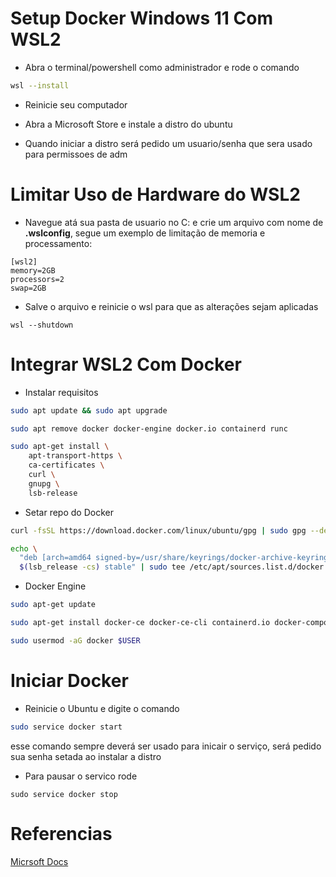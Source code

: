 # **Setup Docker Windows 11 Com WSL2**

- Abra o terminal/powershell como administrador e rode o comando

```bash
wsl --install
```

- Reinicie seu computador

- Abra a Microsoft Store e instale a distro do ubuntu

- Quando iniciar a distro será pedido um usuario/senha que sera usado para permissoes de adm

# **Limitar Uso de Hardware do WSL2**

- Navegue atá sua pasta de usuario no C: e crie um arquivo com nome de **.wslconfig**, segue um exemplo de limitação de memoria e processamento:
```
[wsl2]
memory=2GB
processors=2
swap=2GB
```

- Salve o arquivo e reinicie o wsl para que as alterações sejam aplicadas
```
wsl --shutdown
```

# **Integrar WSL2 Com Docker**

- Instalar requisitos
```bash
sudo apt update && sudo apt upgrade
```

```bash
sudo apt remove docker docker-engine docker.io containerd runc
```

```bash
sudo apt-get install \
    apt-transport-https \
    ca-certificates \
    curl \
    gnupg \
    lsb-release
```

- Setar repo do Docker
```bash
curl -fsSL https://download.docker.com/linux/ubuntu/gpg | sudo gpg --dearmor -o /usr/share/keyrings/docker-archive-keyring.gpg
```

```bash
echo \
  "deb [arch=amd64 signed-by=/usr/share/keyrings/docker-archive-keyring.gpg] https://download.docker.com/linux/ubuntu \
  $(lsb_release -cs) stable" | sudo tee /etc/apt/sources.list.d/docker.list > /dev/null
```

- Docker Engine

```bash
sudo apt-get update
```

```bash
sudo apt-get install docker-ce docker-ce-cli containerd.io docker-compose-plugin
```

```bash
sudo usermod -aG docker $USER
```

# **Iniciar Docker**

- Reinicie o Ubuntu e digite o comando

```bash
sudo service docker start
```

esse comando sempre deverá ser usado para inicair o serviço, será pedido sua senha setada ao instalar a distro

- Para pausar o servico rode
```
sudo service docker stop
```

# **Referencias**

[Micrsoft Docs](https://learn.microsoft.com/pt-br/windows/wsl/install)
